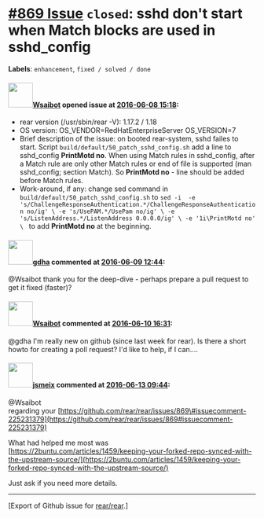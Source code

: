 [\#869 Issue](https://github.com/rear/rear/issues/869) `closed`: sshd don't start when Match blocks are used in sshd\_config
============================================================================================================================

**Labels**: `enhancement`, `fixed / solved / done`

#### <img src="https://avatars.githubusercontent.com/u/19737030?v=4" width="50">[Wsaibot](https://github.com/Wsaibot) opened issue at [2016-06-08 15:18](https://github.com/rear/rear/issues/869):

-   rear version (/usr/sbin/rear -V): 1.17.2 / 1.18
-   OS version: OS\_VENDOR=RedHatEnterpriseServer OS\_VERSION=7
-   Brief description of the issue: on booted rear-system, sshd failes
    to start. Script `build/default/50_patch_sshd_config.sh` add a line
    to sshd\_config **PrintMotd no**. When using Match rules in
    sshd\_config, after a Match rule are only other Match rules or end
    of file is supported (man sshd\_config; section Match). So
    **PrintMotd no** - line should be added before Match rules.
-   Work-around, if any: change sed command in
    `build/default/50_patch_sshd_config.sh` to
    `sed -i  -e 's/ChallengeResponseAuthentication.*/ChallengeResponseAuthentication no/ig' \ -e 's/UsePAM.*/UsePam no/ig' \ -e 's/ListenAddress.*/ListenAddress 0.0.0.0/ig' \ -e '1i\PrintMotd no' \ `
    to add **PrintMotd no** at the beginning.

#### <img src="https://avatars.githubusercontent.com/u/888633?u=cdaeb31efcc0048d3619651aa18dd4b76e636b21&v=4" width="50">[gdha](https://github.com/gdha) commented at [2016-06-09 12:44](https://github.com/rear/rear/issues/869#issuecomment-224883336):

@Wsaibot thank you for the deep-dive - perhaps prepare a pull request to
get it fixed (faster)?

#### <img src="https://avatars.githubusercontent.com/u/19737030?v=4" width="50">[Wsaibot](https://github.com/Wsaibot) commented at [2016-06-10 16:31](https://github.com/rear/rear/issues/869#issuecomment-225231379):

@gdha I'm really new on github (since last week for rear). Is there a
short howto for creating a poll request? I'd like to help, if I can....

#### <img src="https://avatars.githubusercontent.com/u/1788608?u=925fc54e2ce01551392622446ece427f51e2f0ce&v=4" width="50">[jsmeix](https://github.com/jsmeix) commented at [2016-06-13 09:44](https://github.com/rear/rear/issues/869#issuecomment-225535207):

@Wsaibot  
regarding your
[https://github.com/rear/rear/issues/869\#issuecomment-225231379](https://github.com/rear/rear/issues/869#issuecomment-225231379)

What had helped me most was  
[https://2buntu.com/articles/1459/keeping-your-forked-repo-synced-with-the-upstream-source/](https://2buntu.com/articles/1459/keeping-your-forked-repo-synced-with-the-upstream-source/)

Just ask if you need more details.

------------------------------------------------------------------------

\[Export of Github issue for
[rear/rear](https://github.com/rear/rear).\]
